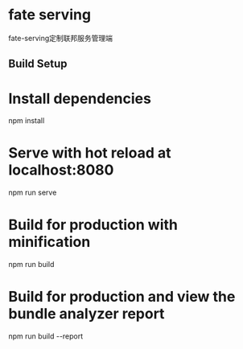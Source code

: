 # fate serving
fate-serving定制联邦服务管理端

## Build Setup

# Install dependencies
npm install

# Serve with hot reload at localhost:8080
npm run serve

# Build for production with minification
npm run build

# Build for production and view the bundle analyzer report
npm run build --report
```


